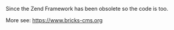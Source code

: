 Since the Zend Framework has been obsolete so the code is too.

More see: https://www.bricks-cms.org
